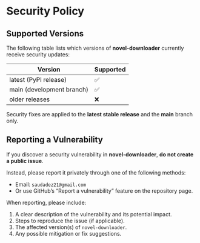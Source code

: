# Security Policy

## Supported Versions

The following table lists which versions of **novel-downloader** currently receive security updates:

| Version                   | Supported          |
| ------------------------- | ------------------ |
| latest (PyPI release)     | :white_check_mark: |
| main (development branch) | :white_check_mark: |
| older releases            | :x:                |

Security fixes are applied to the **latest stable release** and the **main** branch only.

## Reporting a Vulnerability

If you discover a security vulnerability in **novel-downloader**, **do not create a public issue**.

Instead, please report it privately through one of the following methods:

- Email: `saudadez21@gmail.com`
- Or use GitHub’s “Report a vulnerability” feature on the repository page.

When reporting, please include:

1. A clear description of the vulnerability and its potential impact.
2. Steps to reproduce the issue (if applicable).
3. The affected version(s) of `novel-downloader`.
4. Any possible mitigation or fix suggestions.
